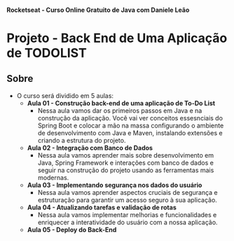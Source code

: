 #### Rocketseat - Curso Online Gratuito de Java com Daniele Leão
# Projeto - Back End de Uma Aplicação de TODOLIST

## Sobre
- O curso será dividido em 5 aulas:
  - **Aula 01 - Construção back-end de uma aplicação de To-Do List**
    - Nessa aula vamos dar os primeiros passos em Java e na construção da aplicação. Você vai ver conceitos essesnciais do Spring Boot e colocar a mão na massa configurando o ambiente de desenvolvimento com Java e Maven, instalando extensões e criando a estrutura do projeto.
  - **Aula 02 - Integração com Banco de Dados**
    - Nessa aula vamos aprender mais sobre desenvolvimento em Java, Spring Framework e interações com banco de dados e seguir na construção do projeto usando as ferramentas mais modernas.
  - **Aula 03 - Implementando segurança nos dados do usuário**
    - Nessa aula vamos aprender aspectos cruciais de segurança e estruturação para garantir um acesso seguro à sua aplicação.
  - **Aula 04 - Atualizando tarefas e validação de rotas**
    - Nessa aula vamos implementar melhorias e funcionalidades e enriquecer a interatividade do usuário com a nossa aplicação.
  - **Aula 05 - Deploy do Back-End**
